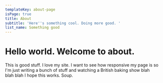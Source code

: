 ```yaml
---
templateKey: about-page
isPage: true
title: About
subtitle: 'Here''s something cool. Doing more good. '
list_name: Something good
---
```

# Hello world. Welcome to about.

This is good stuff. I love my site. I want to see how responsive my page is so I'm just writing a bunch of stuff and watching a British baking show blah blah blah I hope this works. Soup.
